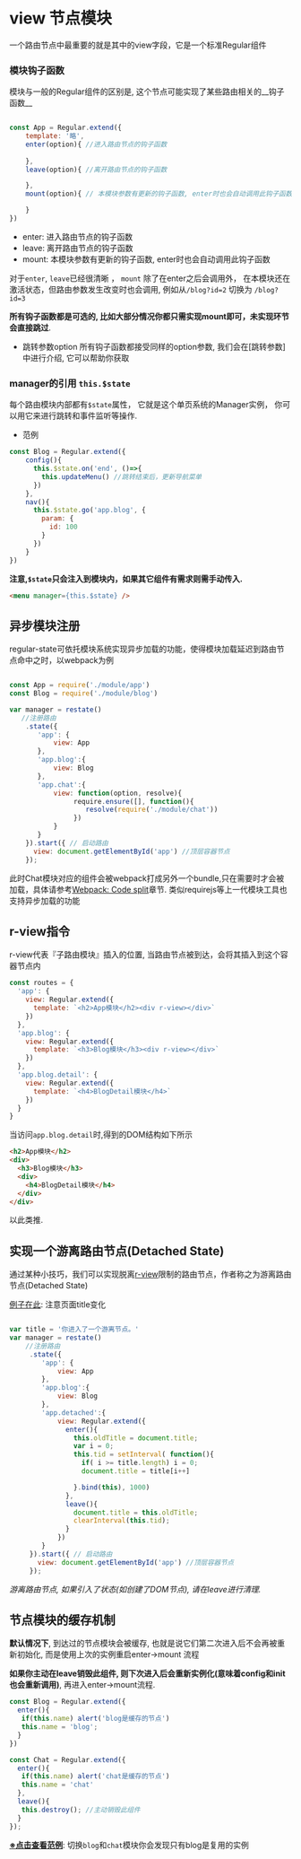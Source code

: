 

<a name="veiw"></a>
# view 节点模块

一个路由节点中最重要的就是其中的view字段，它是一个标准Regular组件


### 模块钩子函数

模块与一般的Regular组件的区别是, 这个节点可能实现了某些路由相关的__钩子函数__

```js

const App = Regular.extend({
    template: '略',
    enter(option){ //进入路由节点的钩子函数
        
    },
    leave(option){ //离开路由节点的钩子函数

    },
    mount(option){ // 本模块参数有更新的钩子函数, enter时也会自动调用此钩子函数

    }
})
```


- enter: 进入路由节点的钩子函数
- leave: 离开路由节点的钩子函数
- mount: 本模块参数有更新的钩子函数, enter时也会自动调用此钩子函数

对于`enter`, `leave`已经很清晰 ， `mount` 除了在enter之后会调用外， 在本模块还在激活状态，但路由参数发生改变时也会调用, 例如从`/blog?id=2` 切换为 `/blog?id=3`


__所有钩子函数都是可选的, 比如大部分情况你都只需实现mount即可，未实现环节会直接跳过__.


- 跳转参数option
所有钩子函数都接受同样的option参数, 我们会在[跳转参数]中进行介绍, 它可以帮助你获取


### manager的引用 `this.$state`

每个路由模块内部都有`$state`属性， 它就是这个单页系统的Manager实例， 你可以用它来进行跳转和事件监听等操作.

- 范例

```js
const Blog = Regular.extend({
    config(){
      this.$state.on('end', ()=>{
        this.updateMenu() //跳转结束后，更新导航菜单
      })
    },
    nav(){
      this.$state.go('app.blog', {
        param: {
          id: 100
        }
      })
    }
})
```

__注意,`$state`只会注入到模块内，如果其它组件有需求则需手动传入.__

```html
<menu manager={this.$state} />
```



<a name="async-view"></a>
## 异步模块注册


regular-state可依托模块系统实现异步加载的功能，使得模块加载延迟到路由节点命中之时，以webpack为例


```js

const App = require('./module/app')
const Blog = require('./module/blog')

var manager = restate()
   //注册路由
    .state({
       'app': {
           view: App
       },
       'app.blog':{
           view: Blog
       },
       'app.chat':{
           view: function(option, resolve){
                require.ensure([], function(){
                   resolve(require('./module/chat')) 
                })
           }
       }
    }).start({ // 启动路由
      view: document.getElementById('app') //顶层容器节点
    }); 
```

此时Chat模块对应的组件会被webpack打成另外一个bundle,只在需要时才会被加载，具体请参考[Webpack: Code split](https://webpack.github.io/docs/code-splitting.html)章节. 类似requirejs等上一代模块工具也支持异步加载的功能


<a name="r-view"></a>
## r-view指令

r-view代表『子路由模块』插入的位置, 当路由节点被到达，会将其插入到这个容器节点内

```js
const routes = {
  'app': {
    view: Regular.extend({
      template: `<h2>App模块</h2><div r-view></div>`
    })
  },
  'app.blog': {
    view: Regular.extend({
      template: `<h3>Blog模块</h3><div r-view></div>`
    })
  },
  'app.blog.detail': {
    view: Regular.extend({
      template: `<h4>BlogDetail模块</h4>`
    })
  }
}


```

当访问`app.blog.detail`时,得到的DOM结构如下所示

```html
<h2>App模块</h2>
<div>
  <h3>Blog模块</h3>
  <div>
    <h4>BlogDetail模块</h4>
  </div>
</div>
```

以此类推.



<a name="detached-view"></a>
## 实现一个游离路由节点(Detached State)

通过某种小技巧，我们可以实现脱离[r-view](#r-view)限制的路由节点，作者称之为游离路由节点(Detached State)

<a  href="../../example/view-detached.html#/app/blog" target="_blank">例子在此</a>: 注意页面title变化

```js

var title = '你进入了一个游离节点。'
var manager = restate()
    //注册路由
     .state({
        'app': {
            view: App
        },
        'app.blog':{
            view: Blog
        },
        'app.detached':{
            view: Regular.extend({
              enter(){
                this.oldTitle = document.title;
                var i = 0;
                this.tid = setInterval( function(){
                  if( i >= title.length) i = 0;
                  document.title = title[i++]

                }.bind(this), 1000)
              },
              leave(){
                document.title = this.oldTitle;
                clearInterval(this.tid);
              }
            }) 
        }
     }).start({ // 启动路由
       view: document.getElementById('app') //顶层容器节点
     }); 
```



_游离路由节点, 如果引入了状态(如创建了DOM节点), 请在leave进行清理._

<a name="cahced"></a>
## 节点模块的缓存机制

**默认情况下**, 到达过的节点模块会被缓存, 也就是说它们第二次进入后不会再被重新初始化, 而是使用上次的实例重启enter->mount 流程


__如果你主动在leave销毁此组件, 则下次进入后会重新实例化(意味着config和init也会重新调用)__, 再进入enter->mount流程. 


```js
const Blog = Regular.extend({
  enter(){
   if(this.name) alert('blog是缓存的节点')
   this.name = 'blog';
  }
})

const Chat = Regular.extend({
  enter(){
   if(this.name) alert('chat是缓存的节点')
   this.name = 'chat'
  },
  leave(){
   this.destroy(); //主动销毁此组件
  }  
});
```


**[※点击查看范例](../../example/lifecycle-cache.html#/app/chat)**: 切换`blog`和`chat`模块你会发现只有blog是复用的实例







